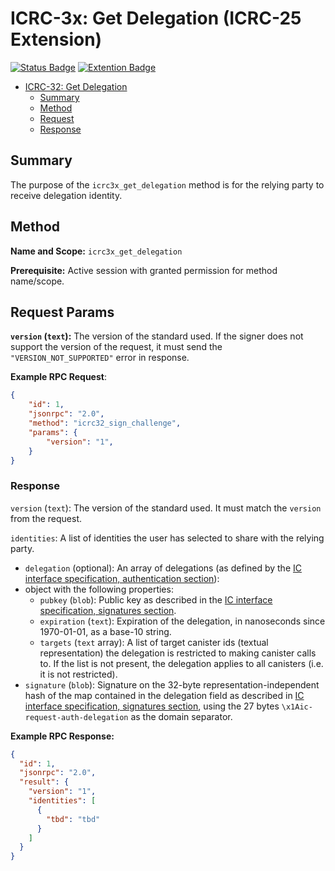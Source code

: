 # ICRC-3x: Get Delegation (ICRC-25 Extension)

[![Status Badge](https://img.shields.io/badge/STATUS-DRAFT-ffcc00.svg)](https://github.com/orgs/dfinity/projects/31)
[![Extention Badge](https://img.shields.io/badge/Extends-ICRC--25-ffcc222.svg)](./icrc_25_signer_interaction_standard.md)
<!-- TOC -->

- [ICRC-32: Get Delegation](#icrc-3x-get-delegation)
  - [Summary](#summary)
  - [Method](#method)
  - [Request](#request-params)
  - [Response](#request-params)

## Summary

The purpose of the `icrc3x_get_delegation` method is for the relying party to receive delegation identity.

## Method

**Name and Scope:** `icrc3x_get_delegation`

**Prerequisite:** Active session with granted permission for method name/scope.

## Request Params

**`version` (`text`):** The version of the standard used. If the signer does not support the version of the request, it must send the `"VERSION_NOT_SUPPORTED"` error in response.

**Example RPC Request**:
```json
{
    "id": 1,
    "jsonrpc": "2.0",
    "method": "icrc32_sign_challenge",
    "params": {
        "version": "1",
    }
}
```

### Response

`version` (`text`): The version of the standard used. It must match the `version` from the request.

`identities`: A list of identities the user has selected to share with the relying party.
- `delegation` (optional): An array of delegations (as defined by the [IC interface specification, authentication section](https://internetcomputer.org/docs/current/references/ic-interface-spec/#authentication)):
- object with the following properties:
    - `pubkey` (`blob`): Public key as described in the [IC interface specification, signatures section](https://internetcomputer.org/docs/current/references/ic-interface-spec/#signatures).
    - `expiration` (`text`): Expiration of the delegation, in nanoseconds since 1970-01-01, as a base-10 string.
    - `targets` (`text` array): A list of target canister ids (textual representation) the delegation is restricted to making canister calls to. If the list is not present, the delegation applies to all canisters (i.e. it is not restricted).
- `signature` (`blob`): Signature on the 32-byte representation-independent hash of the map contained in the delegation field as described in [IC interface specification, signatures section](https://internetcomputer.org/docs/current/references/ic-interface-spec/#signatures), using the 27 bytes `\x1Aic-request-auth-delegation` as the domain separator. 

**Example RPC Response:**

```json
{
  "id": 1,
  "jsonrpc": "2.0",
  "result": {
    "version": "1",
    "identities": [
      {
        "tbd": "tbd"
      }
    ]
  }
}